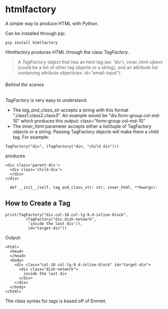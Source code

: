# htmlfactory
A simple way to produce HTML with Python.

Can be installed through pip:
```
pip install htmlfactory
```

Htmlfactory produces HTML through the class *TagFactory*.

>A *TagFactory* object that has an html tag (ex: 'div'),
>inner_html ojbect (could be a list of other tag objects or a string),
>and an attribute list containing attribute objects(ex: id="email-input").

###### Behind the scenes
*TagFactory* is very easy to understand.
- The *tag_and_class_str* accepts a string with this format "*<tag>*.class1.class2.class3". An example would be "div.form-group.col-md-10" which produces this output: class="form-group col-md-10"
- The *inner_html* parameter accepts either a list/tuple of TagFactory objects or a string. Passing TagFactory objects will make them a child tag. For example:
```
TagFactory("div", (TagFactory("div, "child div")))
```
produces
```
<div class='parent-div'>
  <div class='child-div'>
  </div>
</div>
```

```
  def __init__(self, tag_and_class_str: str, inner_html, **kwargs):
```
How to Create a Tag
-------------------
```
print(TagFactory("div.col-10.col-lg-9.d-inline-block",
         (TagFactory("div.dish-network",
          'inside the last div')),
          id="target-div"))
```

Output:

```
<html>
  <head>
  </head>
  <body>
    <div class="col-10 col-lg-9 d-inline-block" id="target-div">
      <div class="dish-network">
        inside the last div
      </div>
    </div>
  </body>
</html>
```

The class syntax for tags is based off of Emmet.

